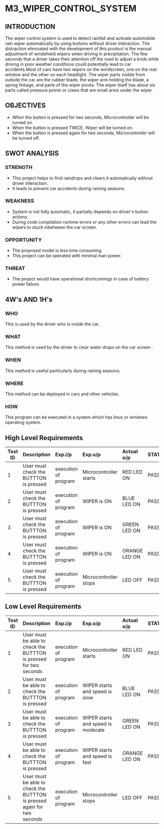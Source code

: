 # M3_WIPER_CONTROL_SYSTEM
## INTRODUCTION

The wiper control system is used to detect rainfall and activate automobile rain wiper automatically by using buttons without driver interaction. The distraction eliminated with the development of this product is the manual adjustment of windshield wipers when driving in precipitation. The few seconds that a driver takes their attention off the road to adjust a knob while driving in poor weather conditions could potentially lead to car accidents.Most of cars have two wipers on the windscreen, one on the rear window and the other on each headlight. The wiper parts visible from outside the car are the rubber blade, the wiper arm holding the blade, a spring linkage, and parts of the wiper pivots. The wiper itself has about six parts called pressure points or claws that are small arms under the wiper.
## OBJECTIVES
*	When the button is pressed for two seconds, Microcontroller will be turned on.
*	When the button is pressed TWICE, Wiper will be turned on.
*	When the button is pressed again for two seconds, Microcontroller will be turned off.
## SWOT ANALYSIS
### STRENGTH
* This project helps to find raindrops and clears it automatically without driver interaction.
* It leads to prevent car accidents during raining seasons.
### WEAKNESS
* System is not fully automatic, it partially depends on driver's button actions.
* During code compilation runtime errors or any other errors can lead the wipers to stuck inbetween the car screen.
### OPPORTUNITY
* The proposed model is less time consuming.
* This project can be operated with minimal man power.
### THREAT
* The project would have operational shortcomings in case of battery power failure.
## 4W's AND 1H's
### WHO
This is used by the driver who is inside the car.
### WHAT
This method is used by the driver to clear water drops on the car screen .
### WHEN
This method is useful particularly during raining seasons.
### WHERE
This method can be deployed in cars and other vehicles.
### HOW
This program can be executed in a system which has linux or windows operating system.
## High Level Requirements
| Test ID | Description | Exp.i/p | Exp.o/p | Actual o/p | STATUS |
| --------|:------------|:--------|:--------|:-----------|:-------------|
| 1 | User must check the BUTTTON is pressed  | execution of program | Microcontroller starts | RED LED ON| PASS |
| 2 | User must check the BUTTTON is pressed  | execution of program | WIPER is ON| BLUE LED ON| PASS |
| 3 | User must check the BUTTTON is pressed  | execution of program | WIPER is ON | GREEN LED ON| PASS |
| 4 | User must check the BUTTTON is pressed  | execution of program | WIPER is ON | ORANGE LED ON| PASS |
| 5 | User must check the BUTTTON is pressed  | execution of program | Microcontroller stops | LED OFF| PASS |

## Low Level Requirements
| Test ID | Description | Exp.i/p | Exp.o/p | Actual o/p | STATUS |
| --------|:------------|:--------|:--------|:-----------|:-------------|
| 1 | User must be able to check the BUTTTON is pressed for two seconds | execution of program | Microcontroller starts | RED LED ON| PASS |
| 2 | User must be able to check the BUTTTON is pressed  | execution of program | WIPER starts and speed is slow | BLUE LED ON| PASS |
| 3 | User must be able to check the BUTTTON is pressed  | execution of program | WIPER starts and speed is moderate | GREEN LED ON| PASS |
| 4 | User must be able to check the BUTTTON is pressed  | execution of program | WIPER starts and speed is fast | ORANGE LED ON| PASS |
| 5 | User must be able to check the BUTTTON is pressed again for two seconds | execution of program | Microcontroller stops | LED OFF| PASS |
